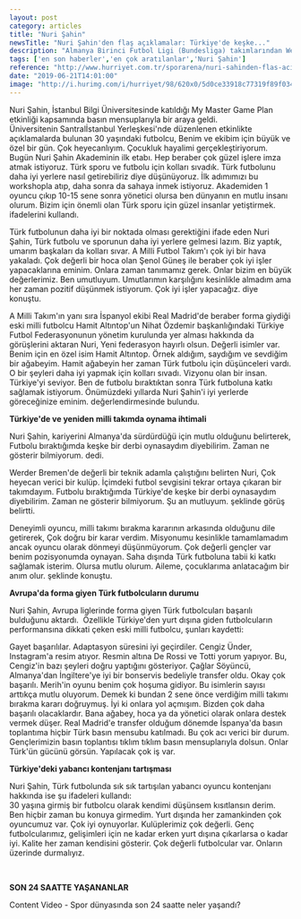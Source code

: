 ```yaml
---
layout: post
category: articles
title: "Nuri Şahin"
newsTitle: "Nuri Şahin'den flaş açıklamalar: Türkiye'de keşke..."
description: "Almanya Birinci Futbol Ligi (Bundesliga) takımlarından Werder Bremen'de forma giyen eski milli futbolcu Nuri Şahin, aktif futbol kariyerini noktaladıktan sonra etkin şekilde görev alıp Türk futboluna katkıda bulunmak istediğini söyledi. "
tags: ['en son haberler','en çok aratılanlar','Nuri Şahin']
reference: "http://www.hurriyet.com.tr/sporarena/nuri-sahinden-flas-aciklamalar-turkiyede-keske-41251483"
date: "2019-06-21T14:01:00"
image: "http://i.hurimg.com/i/hurriyet/98/620x0/5d0ce33918c77319f89f0343.jpg"
---
```


<p>Nuri Şahin, İstanbul Bilgi &Uuml;niversitesinde katıldığı My Master Game Plan etkinliği kapsamında basın mensuplarıyla bir araya geldi. <br>&Uuml;niversitenin Santralİstanbul Yerleşkesi'nde d&uuml;zenlenen etkinlikte a&ccedil;ıklamalarda bulunan 30 yaşındaki futbolcu, Benim ve ekibim i&ccedil;in b&uuml;y&uuml;k ve &ouml;zel bir g&uuml;n. &Ccedil;ok heyecanlıyım. &Ccedil;ocukluk hayalimi ger&ccedil;ekleştiriyorum. Bug&uuml;n Nuri Şahin Akademinin ilk etabı. Hep beraber &ccedil;ok g&uuml;zel işlere imza atmak istiyoruz. T&uuml;rk sporu ve futbolu i&ccedil;in kolları sıvadık. T&uuml;rk futbolunu daha iyi yerlere nasıl getirebiliriz diye d&uuml;ş&uuml;n&uuml;yoruz. İlk adımımızı bu workshopla atıp, daha sonra da sahaya inmek istiyoruz. Akademiden 1 oyuncu &ccedil;ıkıp 10-15 sene sonra y&ouml;netici olursa ben d&uuml;nyanın en mutlu insanı olurum. Bizim i&ccedil;in &ouml;nemli olan T&uuml;rk sporu i&ccedil;in g&uuml;zel insanlar yetiştirmek. ifadelerini kullandı.</p>
<p>T&uuml;rk futbolunun daha iyi bir noktada olması gerektiğini ifade eden Nuri Şahin, T&uuml;rk futbolu ve sporunun daha iyi yerlere gelmesi lazım. Biz yaptık, umarım başkaları da kolları sıvar. A Milli Futbol Takım'ı &ccedil;ok iyi bir hava yakaladı. &Ccedil;ok değerli bir hoca olan Şenol G&uuml;neş ile beraber &ccedil;ok iyi işler yapacaklarına eminim. Onlara zaman tanımamız gerek. Onlar bizim en b&uuml;y&uuml;k değerlerimiz. Ben umutluyum. Umutlarımın karşılığını kesinlikle almadım ama her zaman pozitif d&uuml;ş&uuml;nmek istiyorum. &Ccedil;ok iyi işler yapacağız. diye konuştu.</p>
<p>A Milli Takım'ın yanı sıra İspanyol ekibi Real Madrid'de beraber forma giydiği eski milli futbolcu Hamit Altıntop'un Nihat &Ouml;zdemir başkanlığındaki T&uuml;rkiye Futbol Federasyonunun y&ouml;netim kurulunda yer alması hakkında da g&ouml;r&uuml;şlerini aktaran Nuri, Yeni federasyon hayırlı olsun. Değerli isimler var. Benim i&ccedil;in en &ouml;zel isim Hamit Altıntop. &Ouml;rnek aldığım, saydığım ve sevdiğim bir ağabeyim. Hamit ağabeyin her zaman T&uuml;rk futbolu i&ccedil;in d&uuml;ş&uuml;nceleri vardı. O bir şeyleri daha iyi yapmak i&ccedil;in kolları sıvadı. Vizyonu olan bir insan. T&uuml;rkiye'yi seviyor. Ben de futbolu bıraktıktan sonra T&uuml;rk futboluna katkı sağlamak istiyorum. &Ouml;n&uuml;m&uuml;zdeki yıllarda Nuri Şahin'i iyi yerlerde g&ouml;receğinize eminim. değerlendirmesinde bulundu.</p>
<p><strong>T&uuml;rkiye'de ve yeniden milli takımda oynama ihtimali</strong></p>
<p>Nuri Şahin, kariyerini Almanya'da s&uuml;rd&uuml;rd&uuml;ğ&uuml; i&ccedil;in mutlu olduğunu belirterek, Futbolu bıraktığımda keşke bir derbi oynasaydım diyebilirim. Zaman ne g&ouml;sterir bilmiyorum. dedi.</p>
<p>Werder Bremen'de değerli bir teknik adamla &ccedil;alıştığını belirten Nuri, &Ccedil;ok heyecan verici bir kul&uuml;p. İ&ccedil;imdeki futbol sevgisini tekrar ortaya &ccedil;ıkaran bir takımdayım. Futbolu bıraktığımda T&uuml;rkiye'de keşke bir derbi oynasaydım diyebilirim. Zaman ne g&ouml;sterir bilmiyorum. Şu an mutluyum. şeklinde g&ouml;r&uuml;ş belirtti.</p>
<p>Deneyimli oyuncu, milli takımı bırakma kararının arkasında olduğunu dile getirerek, &Ccedil;ok doğru bir karar verdim. Misyonumu kesinlikle tamamlamadım ancak oyuncu olarak d&ouml;nmeyi d&uuml;ş&uuml;nm&uuml;yorum. &Ccedil;ok değerli gen&ccedil;ler var benim pozisyonumda oynayan. Saha dışında T&uuml;rk futboluna tabii ki katkı sağlamak isterim. Olursa mutlu olurum. Aileme, &ccedil;ocuklarıma anlatacağım bir anım olur. şeklinde konuştu.</p>
<p><strong>Avrupa'da forma giyen T&uuml;rk futbolcuların durumu</strong></p>
<p>Nuri Şahin, Avrupa liglerinde forma giyen T&uuml;rk futbolcuları başarılı bulduğunu aktardı.&nbsp; &Ouml;zellikle T&uuml;rkiye'den yurt dışına giden futbolcuların performansına dikkati &ccedil;eken eski milli futbolcu, şunları kaydetti:</p>
<p>Gayet başarılılar. Adaptasyon s&uuml;resini iyi ge&ccedil;irdiler. Cengiz &Uuml;nder, Instagram'a resim atıyor. Resmin altına De Rossi ve Totti yorum yapıyor. Bu, Cengiz'in bazı şeyleri doğru yaptığını g&ouml;steriyor. &Ccedil;ağlar S&ouml;y&uuml;nc&uuml;, Almanya'dan İngiltere'ye iyi bir bonservis bedeliyle transfer oldu. Okay &ccedil;ok başarılı. Merih'in oyunu benim &ccedil;ok hoşuma gidiyor. Bu isimlerin sayısı arttık&ccedil;a mutlu oluyorum. Demek ki bundan 2 sene &ouml;nce verdiğim milli takımı bırakma kararı doğruymuş. İyi ki onlara yol a&ccedil;mışım. Bizden &ccedil;ok daha başarılı olacaklardır. Bana ağabey, hoca ya da y&ouml;netici olarak onlara destek vermek d&uuml;şer. Real Madrid'e transfer olduğum d&ouml;nemde İspanya'da basın toplantıma hi&ccedil;bir T&uuml;rk basın mensubu katılmadı. Bu &ccedil;ok acı verici bir durum. Gen&ccedil;lerimizin basın toplantısı tıklım tıklım basın mensuplarıyla dolsun. Onlar T&uuml;rk'&uuml;n g&uuml;c&uuml;n&uuml; g&ouml;rs&uuml;n. Yapılacak &ccedil;ok iş var.</p>
<p><strong>T&uuml;rkiye'deki yabancı kontenjanı tartışması</strong></p>
<p>Nuri Şahin, T&uuml;rk futbolunda sık sık tartışılan yabancı oyuncu kontenjanı hakkında ise şu ifadeleri kullandı: <br>30 yaşına girmiş bir futbolcu olarak kendimi d&uuml;ş&uuml;nsem kısıtlansın derim. Ben hi&ccedil;bir zaman bu konuya girmedim. Yurt dışında her zamankinden &ccedil;ok oyuncumuz var. &Ccedil;ok iyi oynuyorlar. Kul&uuml;plerimiz &ccedil;ok değerli. Gen&ccedil; futbolcularımız, gelişimleri i&ccedil;in ne kadar erken yurt dışına &ccedil;ıkarlarsa o kadar iyi. Kalite her zaman kendisini g&ouml;sterir. &Ccedil;ok değerli futbolcular var. Onların &uuml;zerinde durmalıyız.</p>
<div class=hr-video-seperator-line style=height: 10px; background: #f9e81c;>&nbsp;</div>
<p><strong>SON 24 SAATTE YAŞANANLAR</strong></p>
<section id=41251075 class=insert insert-controls mceNonEditable data-type=NewsVideo data-silentstart=false data-autostart=scroll data-mouseovervolumeup=true data-playsinline=false data-pubname=hurriyet data-pubcategory=hr_spor_futbol data-pubcontentvideo=41250930 data-viewtype=black data-bartype=sporarena data-contenttype=0 data-showspot=0>Content Video - Spor d&uuml;nyasında son 24 saatte neler yaşandı?</section>
